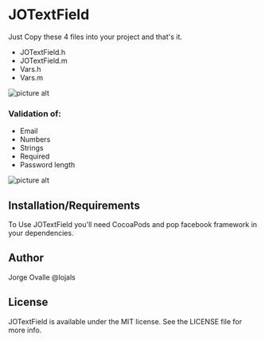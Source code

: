 # JOTextField
Just Copy these 4 files into your project and that's it.

- JOTextField.h
- JOTextField.m
- Vars.h
- Vars.m


![picture alt](http://i.imgur.com/OctSyOS.gif "Validation functionality")

### Validation of:
- Email
- Numbers
- Strings
- Required
- Password length

![picture alt](http://i.imgur.com/qfTFkUe.png "Example included")

## Installation/Requirements
To Use JOTextField you'll need CocoaPods and pop facebook framework in your dependencies.

## Author
Jorge Ovalle @lojals

## License
JOTextField is available under the MIT license. See the LICENSE file for more info.
